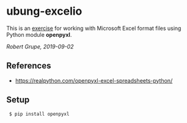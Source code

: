 # ubung-excelio
This is an [exercise](https://realpython.com/openpyxl-excel-spreadsheets-python/) for working with Microsoft Excel format files using Python module **openpyxl**.

*Robert Grupe, 2019-09-02*

## References 
* https://realpython.com/openpyxl-excel-spreadsheets-python/

## Setup
``` $ pip install openpyxl```
